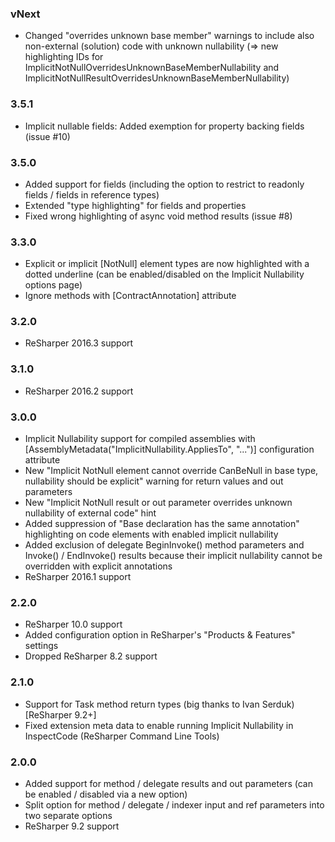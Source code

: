 ### vNext ###
- Changed "overrides unknown base member" warnings to include also non-external (solution) code with unknown nullability (=> new highlighting IDs for ImplicitNotNullOverridesUnknownBaseMemberNullability and ImplicitNotNullResultOverridesUnknownBaseMemberNullability)

### 3.5.1 ###
- Implicit nullable fields: Added exemption for property backing fields (issue #10)

### 3.5.0 ###
- Added support for fields (including the option to restrict to readonly fields / fields in reference types)
- Extended "type highlighting" for fields and properties
- Fixed wrong highlighting of async void method results (issue #8)

### 3.3.0 ###
- Explicit or implicit [NotNull] element types are now highlighted with a dotted underline (can be enabled/disabled on the Implicit Nullability options page)
- Ignore methods with [ContractAnnotation] attribute

### 3.2.0 ###
- ReSharper 2016.3 support

### 3.1.0 ###
- ReSharper 2016.2 support

### 3.0.0 ###
- Implicit Nullability support for compiled assemblies with [AssemblyMetadata("ImplicitNullability.AppliesTo", "...")] configuration attribute
- New "Implicit NotNull element cannot override CanBeNull in base type, nullability should be explicit" warning for return values and out parameters
- New "Implicit NotNull result or out parameter overrides unknown nullability of external code" hint
- Added suppression of "Base declaration has the same annotation" highlighting on code elements with enabled implicit nullability
- Added exclusion of delegate BeginInvoke() method parameters and Invoke() / EndInvoke() results because their implicit nullability cannot be overridden with explicit annotations
- ReSharper 2016.1 support

### 2.2.0 ###
- ReSharper 10.0 support
- Added configuration option in ReSharper's "Products & Features" settings
- Dropped ReSharper 8.2 support

### 2.1.0 ###
- Support for Task<T> method return types (big thanks to Ivan Serduk) [ReSharper 9.2+]
- Fixed extension meta data to enable running Implicit Nullability in InspectCode (ReSharper Command Line Tools)

### 2.0.0 ###
- Added support for method / delegate results and out parameters (can be enabled / disabled via a new option)
- Split option for method / delegate / indexer input and ref parameters into two separate options
- ReSharper 9.2 support
